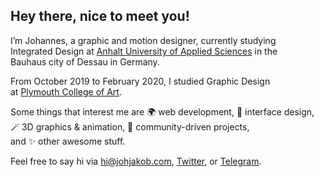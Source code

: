 ## Hey there, nice to meet you!

I’m Johannes, a graphic and motion designer, currently studying<br>
Integrated Design at [Anhalt University of Applied Sciences](https://design.hs-anhalt.de) in the<br>
Bauhaus city of Dessau in Germany.

From October 2019 to February 2020, I studied Graphic Design<br>
at [Plymouth College of Art](https://plymouthart.ac.uk).

Some things that interest me are 🌍 web development, 📱 interface design,<br>
🪄 3D graphics & animation, 🙌 community-driven projects,<br>
and ✨ other awesome stuff.

Feel free to say hi via [hi@johjakob.com](mailto:hi@johjakob.com), [Twitter](https://twitter.com/johjakob), or [Telegram](https://t.me/JohJakob).

